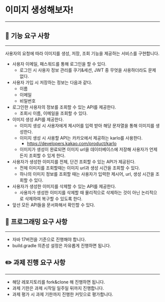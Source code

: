 # 이미지 생성해보자!

---

## 🚀 기능 요구 사항

---

사용자의 요청에 따라 이미지를 생성, 저장, 조회 기능을 제공하는 서비스를 구현합니다.

* 사용자 이메일, 패스워드를 통해 로그인을 할 수 있다.
    * 로그인 시 사용자 정보 관리를 쿠기&세션, JWT 중 무엇을 사용하더라도 문제 없다.
* 사용자 가입 시 저장하는 정보는 다음과 같다.
    * 이름
    * 이메일
    * 비밀번호
* 로그인한 사용자의 정보를 조회할 수 있는 API를 제공한다.
    * 조회시 이름, 이메일을 조회할 수 있다.
* 이미지 생성 API를 제공한다.
    * 이미지 생성 시 사용자에게 제시어를 입력 받아 해당 문자열을 통해 이미지를 생성한다.
    * 이미지 생성 시 사용할 API는 카카오에서 제공하는 karlo를 사용한다.
        * https://developers.kakao.com/product/karlo
    * 이미지가 생성이 완료되면 이미지 url을 데이터베이스에 저장해 사용자가 언제든지 조회할 수 있게 한다.
* 사용자가 생성한 이미지를 전체, 단건 조회할 수 있는 API가 제공된다.
    * 전체 이미지를 조회할때는 이미지 url과 생성 시간을 조회할 수 있다.
    * 하나의 이미지 정보를 조회할 때는 사용자가 입력한 제시어, url, 생성 시간을 조회할 수 있다.
* 사용자가 생성한 이미지를 삭제할 수 있는 API를 제공한다.
    * 사용자가 생성한 이미지를 삭제할 때 물리적으로 삭제하는 것이 아닌 논리적으로 삭제하여 복구할 수 있도록 한다.
* 앞선 모든 API들을 문서화해서 확인할 수 있다.

## 🎯 프로그래밍 요구 사항

---

* 자바 17버전을 기준으로 진행해야 합니다.
* build.gradle 의존성 설정은 자유롭게 진행하면 됩니다.

## ✏️ 과제 진행 요구 사항

---

* 해당 레포지토리를 fork&clone 해 진행하면 됩니다.
* 과제 기한은 과제 시작일 일주일 뒤까지 진행합니다.
* 과제 평가 시 과제 기한까지 진행한 커밋으로 평가합니다.